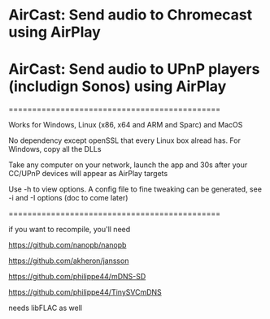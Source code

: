 # AirCast: Send audio to Chromecast using AirPlay
# AirCast: Send audio to UPnP players (includign Sonos) using AirPlay

=============================================

Works for Windows, Linux (x86, x64 and ARM and Sparc) and MacOS

No dependency except openSSL that every Linux box alread has. For Windows, copy all the DLLs

Take any computer on your network, launch the app and 30s after your CC/UPnP devices will appear as AirPlay targets

Use -h to view options. A config file to fine tweaking can be generated, see -i and -I options (doc to come later)

=============================================

if you want to recompile, you'll need

https://github.com/nanopb/nanopb

https://github.com/akheron/jansson

https://github.com/philippe44/mDNS-SD

https://github.com/philippe44/TinySVCmDNS

needs libFLAC as well

